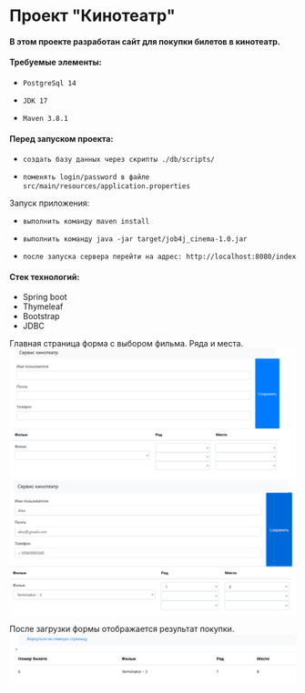 # Проект "Кинотеатр"

#### В этом проекте разработан сайт для покупки билетов в кинотеатр.
#### Требуемые элементы:
*     PostgreSql 14
*     JDK 17
*     Maven 3.8.1

#### Перед запуском проекта:
*     создать базу данных через скрипты ./db/scripts/
*     поменять login/password в файле src/main/resources/application.properties

Запуск приложения:
*     выполнить команду maven install
*     выполнить команду java -jar target/job4j_cinema-1.0.jar
*     после запуска сервера перейти на адрес: http://localhost:8080/index

#### Стек технологий:
* Spring boot
* Thymeleaf
* Bootstrap
* JDBC

Главная страница форма с выбором фильма. Ряда и места.
![](src/main/java/com/cinema/images/Start.png)
![](src/main/java/com/cinema/images/start2.png)

После загрузки формы отображается результат покупки.
![](src/main/java/com/cinema/images/result.png)

